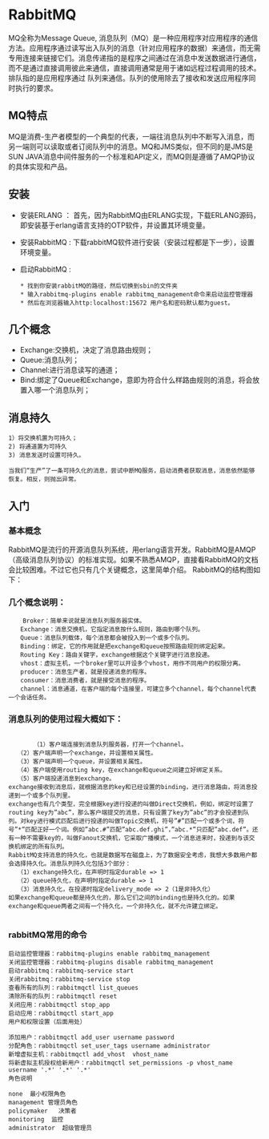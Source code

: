 # RabbitMQ

MQ全称为Message Queue, 消息队列（MQ）是一种应用程序对应用程序的通信方法。应用程序通过读写出入队列的消息（针对应用程序的数据）来通信，而无需专用连接来链接它们。消息传递指的是程序之间通过在消息中发送数据进行通信，而不是通过直接调用彼此来通信，直接调用通常是用于诸如远程过程调用的技术。排队指的是应用程序通过 队列来通信。队列的使用除去了接收和发送应用程序同时执行的要求。

## MQ特点

MQ是消费-生产者模型的一个典型的代表，一端往消息队列中不断写入消息，而另一端则可以读取或者订阅队列中的消息。MQ和JMS类似，但不同的是JMS是SUN JAVA消息中间件服务的一个标准和API定义，而MQ则是遵循了AMQP协议的具体实现和产品。

## 安装
 * 安装ERLANG ： 首先，因为RabbitMQ由ERLANG实现，下载ERLANG源码，即安装基于erlang语言支持的OTP软件，并设置其环境变量。
 
 * 安装RabbitMQ : 下载rabbitMQ软件进行安装（安装过程都是下一步），设置环境变量。
 
 * 启动RabbitMQ : 
       
       * 找到你安装rabbitMQ的路径，然后切换到sbin的文件夹
       * 输入rabbitmq-plugins enable rabbitmq_management命令来启动监控管理器
       * 然后在浏览器输入http:localhost:15672 用户名和密码默认都为guest。
       
## 几个概念
+ Exchange:交换机，决定了消息路由规则；
+ Queue:消息队列；
+ Channel:进行消息读写的通道；
+ Bind:绑定了Queue和Exchange，意即为符合什么样路由规则的消息，将会放置入哪一个消息队列；

## 消息持久
```
1）将交换机置为可持久；
2) 将通道置为可持久
3) 消息发送时设置可持久。

当我们“生产”了一条可持久化的消息，尝试中断MQ服务，启动消费者获取消息，消息依然能够恢复。相反，则抛出异常。
```

## 入门

### 基本概念
RabbitMQ是流行的开源消息队列系统，用erlang语言开发。RabbitMQ是AMQP（高级消息队列协议）的标准实现。如果不熟悉AMQP，直接看RabbitMQ的文档会比较困难。不过它也只有几个关键概念，这里简单介绍。
RabbitMQ的结构图如下：

### 几个概念说明：
```
    Broker：简单来说就是消息队列服务器实体。
　　Exchange：消息交换机，它指定消息按什么规则，路由到哪个队列。
　　Queue：消息队列载体，每个消息都会被投入到一个或多个队列。
　　Binding：绑定，它的作用就是把exchange和queue按照路由规则绑定起来。
　　Routing Key：路由关键字，exchange根据这个关键字进行消息投递。
　　vhost：虚拟主机，一个broker里可以开设多个vhost，用作不同用户的权限分离。
　　producer：消息生产者，就是投递消息的程序。
　　consumer：消息消费者，就是接受消息的程序。
　　channel：消息通道，在客户端的每个连接里，可建立多个channel，每个channel代表一个会话任务。
```
### 消息队列的使用过程大概如下：
```

       （1）客户端连接到消息队列服务器，打开一个channel。
　　（2）客户端声明一个exchange，并设置相关属性。
　　（3）客户端声明一个queue，并设置相关属性。
　　（4）客户端使用routing key，在exchange和queue之间建立好绑定关系。
　　（5）客户端投递消息到exchange。
exchange接收到消息后，就根据消息的key和已经设置的binding，进行消息路由，将消息投递到一个或多个队列里。
exchange也有几个类型，完全根据key进行投递的叫做Direct交换机，例如，绑定时设置了routing key为”abc”，那么客户端提交的消息，只有设置了key为”abc”的才会投递到队列。对key进行模式匹配后进行投递的叫做Topic交换机，符号”#”匹配一个或多个词，符号”*”匹配正好一个词。例如”abc.#”匹配”abc.def.ghi”，”abc.*”只匹配”abc.def”。还有一种不需要key的，叫做Fanout交换机，它采取广播模式，一个消息进来时，投递到与该交换机绑定的所有队列。
RabbitMQ支持消息的持久化，也就是数据写在磁盘上，为了数据安全考虑，我想大多数用户都会选择持久化。消息队列持久化包括3个部分：
　　（1）exchange持久化，在声明时指定durable => 1
　　（2）queue持久化，在声明时指定durable => 1
　　（3）消息持久化，在投递时指定delivery_mode => 2（1是非持久化）
如果exchange和queue都是持久化的，那么它们之间的binding也是持久化的。如果exchange和queue两者之间有一个持久化，一个非持久化，就不允许建立绑定。


```




### rabbitMQ常用的命令
```
启动监控管理器：rabbitmq-plugins enable rabbitmq_management
关闭监控管理器：rabbitmq-plugins disable rabbitmq_management
启动rabbitmq：rabbitmq-service start
关闭rabbitmq：rabbitmq-service stop
查看所有的队列：rabbitmqctl list_queues
清除所有的队列：rabbitmqctl reset
关闭应用：rabbitmqctl stop_app
启动应用：rabbitmqctl start_app
用户和权限设置（后面用处）

添加用户：rabbitmqctl add_user username password
分配角色：rabbitmqctl set_user_tags username administrator
新增虚拟主机：rabbitmqctl add_vhost  vhost_name
将新虚拟主机授权给新用户：rabbitmqctl set_permissions -p vhost_name username '.*' '.*' '.*'
角色说明

none  最小权限角色
management 管理员角色
policymaker   决策者
monitoring  监控
administrator  超级管理员 
```